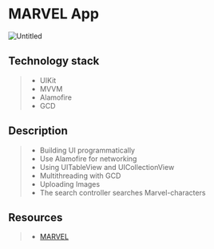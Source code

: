 #  **MARVEL App** 

![Untitled](https://user-images.githubusercontent.com/96373604/182828794-fc190516-b388-4b22-aa7f-85ff8ebc5422.jpg)

## Technology stack
> - UIKit
> - MVVM
> - Alamofire 
> - GCD

## Description
> - Building UI programmatically
> - Use Alamofire for networking
> - Using UITableView and UICollectionView
> - Multithreading with GCD
> - Uploading Images
> - The search controller searches Marvel-characters

## Resources
> - [MARVEL](https://developer.marvel.com)


